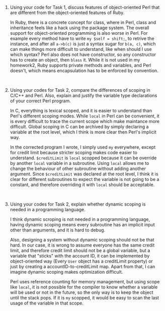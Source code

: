 

1. Using your code for Task 1, discuss features of object-oriented Perl that are different from the object-oriented features of Ruby.

     In Ruby, there is a concrete concept for class, where in Perl, class and inheritance feels like a hack using the package system. The overall support for object-oriented programming is also worse in Perl. For example every method have to write `my $self = shift;`, to retrive the instance, and after all `a->b(c)` is just a syntax sugar for `b(a, c)`, which can make things more difficult to understand, like when should I use which syntax? Perl also does not have constructor, so any constructor has to create an object, then `blass` it. While it is not used in my homework2, Ruby supports private methods and variables, and Perl doesn't, which means encapsulation has to be enforced by convention.

   ​

2. Using your codes for Task 2, compare the differences of scoping in C/C++ and Perl. Also, explain and justify the variable type declarations of your correct Perl program.

   In C, everything is lexical scoped, and it is easier to understand than Perl's different scoping modes. While `local` in Perl can be convenient, it is every difficult to trace the current scope which make maintance more difficult. Global scoping in C can be archived by simply declaring a variable at the root level, which I think is more clear then Perl's implicit way.

   In the corrected program I wrote, I simply used `my` everywhere, except for credit limit because stricter scoping makes code easier to understand. `$creditLimit` is `local` scopped because it can be override by another `local` variable in a subroutine. Using `local` allows me to change the behaviour of other subroutine without adding another argument. Since `$creditLimit` was declared at the root level, I think it is clear for different subroutines to expect the variable is not going to be a constant, and therefore overriding it with `local` should be acceptable.

   ​

3. Using your codes for Task 2, explain whether dynamic scoping is needed in a programming language.

    I think dynamic scroping is not needed in a programming language, having dynamic scoping means every subroutine has an implicit input other than arguments, and it is hard to debug.

   Also, designing a system without dynamic scoping should not be that hard. In our case, it is wrong to assume everyone has the same credit limit, and therefore credit limit should not be a global variable, but a variable that "sticks" with the account ID, it can be implemented by object-oriented way (Every `User` object has a creditLimit property) or just by creating a accountID-to-creditLimit map. Apart from that, I can imagine dynamic scoping makes optimization difficult.

   Perl uses reference counting for memory management, but using scope like `local`, it is not possible for the compiler to know whether a variable will be used or not in the future, so the only way is to keep the object until the stack pops. If it is `my` scopped, it would be easy to scan the last usage of the variable in that scope.

